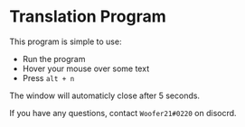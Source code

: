 # Translation Program

This program is simple to use:
- Run the program
- Hover your mouse over some text
- Press `alt + n`

The window will automaticly close after 5 seconds.

If you have any questions, contact `Woofer21#0220` on disocrd.